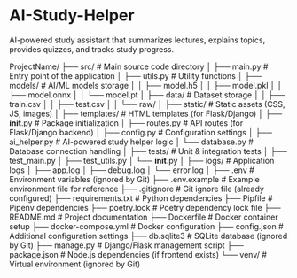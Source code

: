 # AI-Study-Helper
AI-powered study assistant that summarizes lectures, explains topics, provides quizzes, and tracks study progress.

ProjectName/
├── src/                        # Main source code directory
│   ├── main.py                 # Entry point of the application
│   ├── utils.py                 # Utility functions
│   ├── models/                 # AI/ML models storage
│   │   ├── model.h5
│   │   ├── model.pkl
│   │   ├── model.onnx
│   │   └── model.pt
│   ├── data/                    # Dataset storage
│   │   ├── train.csv
│   │   ├── test.csv
│   │   └── raw/
│   ├── static/                  # Static assets (CSS, JS, images)
│   ├── templates/               # HTML templates (for Flask/Django)
│   ├── __init__.py              # Package initialization
│   ├── routes.py                # API routes (for Flask/Django backend)
│   ├── config.py                # Configuration settings
│   ├── ai_helper.py             # AI-powered study helper logic
│   └── database.py              # Database connection handling
│
├── tests/                       # Unit & integration tests
│   ├── test_main.py
│   ├── test_utils.py
│   └── __init__.py
│
├── logs/                        # Application logs
│   ├── app.log
│   ├── debug.log
│   └── error.log
│
├── .env                         # Environment variables (ignored by Git)
├── .env.example                 # Example environment file for reference
├── .gitignore                    # Git ignore file (already configured)
├── requirements.txt              # Python dependencies
├── Pipfile                       # Pipenv dependencies
├── poetry.lock                   # Poetry dependency lock file
├── README.md                     # Project documentation
├── Dockerfile                    # Docker container setup
├── docker-compose.yml            # Docker configuration
├── config.json                   # Additional configuration settings
├── db.sqlite3                     # SQLite database (ignored by Git)
├── manage.py                      # Django/Flask management script
├── package.json                   # Node.js dependencies (if frontend exists)
└── venv/                          # Virtual environment (ignored by Git)
